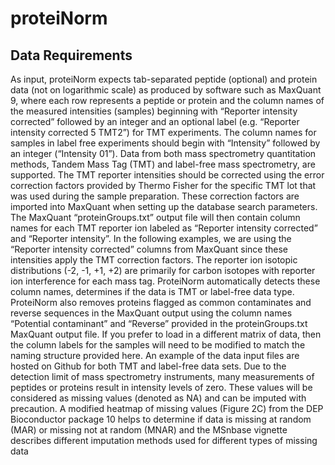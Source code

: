 # proteiNorm


## Data Requirements
As input, proteiNorm expects tab-separated peptide (optional) and protein data (not on logarithmic scale) as produced by software such as MaxQuant 9, where each row represents a peptide or protein and the column names of the measured intensities (samples) beginning with “Reporter intensity corrected” followed by an integer and an optional label (e.g. “Reporter intensity corrected 5 TMT2”) for TMT experiments. The column names for samples in label free experiments should begin with “Intensity” followed by an integer (“Intensity 01”). Data from both mass spectrometry quantitation methods, Tandem Mass Tag (TMT) and label-free mass spectrometry, are supported. The TMT reporter intensities should be corrected using the error correction factors provided by Thermo Fisher for the specific TMT lot that was used during the sample preparation. These correction factors are imported into MaxQuant when setting up the database search parameters. The MaxQuant “proteinGroups.txt” output file will then contain column names for each TMT reporter ion labeled as “Reporter intensity corrected” and “Reporter intensity”. In the following examples, we are using the “Reporter intensity corrected” columns from MaxQuant since these intensities apply the TMT correction factors. The reporter ion isotopic distributions (-2, -1, +1, +2) are primarily for carbon isotopes with reporter ion interference for each mass tag. ProteiNorm automatically detects these column names, determines if the data is TMT or label-free data type. ProteiNorm also removes proteins flagged as common contaminates and reverse sequences in the MaxQuant output using the column names “Potential contaminant” and “Reverse” provided in the proteinGroups.txt MaxQuant output file. If you prefer to load in a different matrix of data, then the column labels for the samples will need to be modified to match the naming structure provided here. An example of the data input files are hosted on Github for both TMT and label-free data sets. 
Due to the detection limit of mass spectrometry instruments, many measurements of peptides or proteins result in intensity levels of zero. These values will be considered as missing values (denoted as NA) and can be imputed with precaution. A modified heatmap of missing values (Figure 2C) from the DEP Bioconductor package 10 helps to determine if data is missing at random (MAR) or missing not at random (MNAR) and the MSnbase vignette describes different imputation methods used for different types of missing data 
